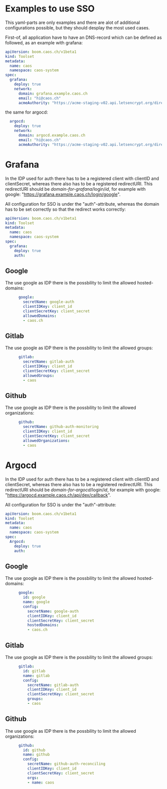 # Examples to use SSO

This yaml-parts are only examples and there are alot of additional configurations possible, but they should desplay the most used cases.

First-of, all application have to have an DNS-record which can be defined as followed, as an example with grafana:

```yaml
apiVersion: boom.caos.ch/v1beta1
kind: Toolset
metadata:
  name: caos
  namespace: caos-system
spec:
  grafana:
    deploy: true
    network:
      domain: grafana.example.caos.ch
      email: "hi@caos.ch"
      acmeAuthority: "https://acme-staging-v02.api.letsencrypt.org/directory"
```

the same for argocd:
```yaml
  argocd:
    deploy: true
    network:
      domain: argocd.example.caos.ch
      email: "hi@caos.ch"
      acmeAuthority: "https://acme-staging-v02.api.letsencrypt.org/directory"
```

# Grafana

In the IDP used for auth there has to be a registered client with clientID and clientSecret, whereas there also has to be a registered redirectURI. This redirectURI should be *domain-for-grafana*/login/*id*, for example with google: "https://grafana.example.caos.ch/login/google".

All configuration for SSO is under the "auth"-attribute, whereas the domain has to be set correctly so that the redirect works correctly:

```yaml  
apiVersion: boom.caos.ch/v1beta1
kind: Toolset
metadata:
  name: caos
  namespace: caos-system
spec:
  grafana:
    deploy: true
    auth:
```

## Google

The use google as IDP there is the possbility to limit the allowed hosted-domains:

```yaml
      google:
        secretName: google-auth
        clientIDKey: client_id
        clientSecretKey: client_secret
        allowedDomains:
        - caos.ch
```

## Gitlab

The use google as IDP there is the possbility to limit the allowed groups:

```yaml
      gitlab:
        secretName: gitlab-auth
        clientIDKey: client_id
        clientSecretKey: client_secret
        allowedGroups:
        - caos
```

## Github

The use google as IDP there is the possbility to limit the allowed organizations:

```yaml
      github:
        secretName: github-auth-monitoring
        clientIDKey: client_id
        clientSecretKey: client_secret
        allowedOrganizations:
        - caos
```

# Argocd

In the IDP used for auth there has to be a registered client with clientID and clientSecret, whereas there also has to be a registered redirectURI. This redirectURI should be *domain-for-argocd*/login/*id*, for example with google: "https://argocd.example.caos.ch/api/dex/callback".

All configuration for SSO is under the "auth"-attribute:

```yaml  
apiVersion: boom.caos.ch/v1beta1
kind: Toolset
metadata:
  name: caos
  namespace: caos-system
spec:
  Argocd:
    deploy: true
    auth:
```

## Google

The use google as IDP there is the possbility to limit the allowed hosted-domains:

```yaml
      google:
        id: google
        name: google
        config:
          secretName: google-auth
          clientIDKey: client_id
          clientSecretKey: client_secret
          hostedDomains:
          - caos.ch
```

## Gitlab

The use google as IDP there is the possbility to limit the allowed groups:

```yaml
      gitlab:
        id: gitlab
        name: gitlab
        config:
          secretName: gitlab-auth
          clientIDKey: client_id
          clientSecretKey: client_secret
          groups:
          - caos
```

## Github

The use google as IDP there is the possbility to limit the allowed organizations:

```yaml
      github:
        id: github
        name: github
        config:
          secretName: github-auth-reconciling
          clientIDKey: client_id
          clientSecretKey: client_secret
          orgs:
          - name: caos
```
